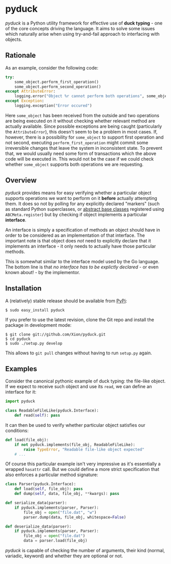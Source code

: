 # pyduck

_pyduck_ is a Python utility framework for effective use of **duck typing** - one of the core concepts
driving the language. It aims to solve some issues which naturally arise when using try-and-fail approach
to interfacing with objects.

Rationale
-
As an example, consider the following code:

```python
try:
    some_object.perform_first_operation()
    some_object.perform_second_operation()
except AttributeError:
    logging.error("Object %r cannot perform both operations", some_object)
except Exception:
    logging.exception("Error occured")
```

Here <code>some\_object</code> has been received from the outside and two operations are being executed on it
without checking whether relevant method are actually available. Since possible exceptions are being caught
(particularly the <code>AttributeError</code>), this doesn't seem to be a problem in most cases.
If, however, there is a possibility for <code>some\_object</code> to support first operation and not second,
executing <code>perform\_first\_operation</code> might commit some irreversible changes that leave the system
in inconsistent state. To prevent that, we would usually need some form of transactions which the above
code will be executed in. This would not be the case if we could check whether <code>some\_object</code>
supports both operations we are requesting.

Overview
-
_pyduck_ provides means for easy verifying whether a particular object supports operations we want to
perform on it **before** actually attempting them. It does so not by polling for any explicitly declared
"markers" (such as standard Python superclasses, or [abstract base classes][abc] registered using
<code>ABCMeta.register</code>) but by checking if object implements a particular **interface**.

An interface is simply a specification of methods an object should have in order to be considered as
an implementation of that interface. The important note is that object does _not_ need to explicitly
declare that it implements an interface - it only needs to actually have those particular methods.

This is somewhat similar to the interface model used by the Go language. The bottom line is that 
_no interface has to be explictly declared_ - or even known about! - by the implementor.

[abc]: http://docs.python.org/library/abc.html

Installation
-
A (relatively) stable release should be available from [PyPi][pypi]:

    $ sudo easy_install pyduck

If you prefer to use the latest revision, clone the Git repo and install the package in development mode:

    $ git clone git://github.com/Xion/pyduck.git
    $ cd pyduck
    $ sudo ./setup.py develop

This allows to <code>git pull</code> changes without having to run <code>setup.py</code> again.  

[pypi]: http://pypi.python.org/pypi/pyduck/

Examples
-
Consider the canonical pythonic example of duck typing: the file-like object. If we expect to receive
such object and use its <code>read</code>, we can define an interface for it:

```python
import pyduck

class ReadableFileLike(pyduck.Interface):
    def read(self): pass
```

It can then be used to verify whether particular object satisfies our conditions:

```python
def load(file_obj):
    if not pyduck.implements(file_obj, ReadableFileLike):
        raise TypeError, "Readable file-like object expected"
    # ...
```

Of course this particular example isn't very impressive as it's essentially a wrapped <code>hasattr</code>
call. But we could define a more strict specification that also enforces a particular method signature:

```python
class Parser(pyduck.Interface):
    def load(self, file_obj): pass
    def dump(self, data, file_obj, **kwargs): pass

def serialize_data(parser):
    if pyduck.implements(parser, Parser):
        file_obj = open("file.dat", "w")
        parser.dump(data, file_obj, whitespace=False)

def deserialize_data(parser):
    if pyduck.implements(parser, Parser):
        file_obj = open("file.dat")
        data = parser.load(file_obj)
```

_pyduck_ is capable of checking the number of arguments, their kind (normal, variadic, keyword) and whether
they are optional or not.
